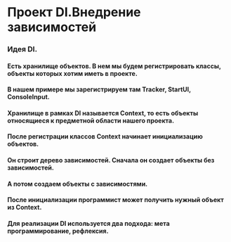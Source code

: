 # Проект DI.Внедрение зависимостей

### Идея DI.
#### Есть хранилище объектов. В нем мы будем регистрировать классы, объекты которых хотим иметь в проекте.
#### В нашем примере мы зарегистрируем там Tracker, StartUI, ConsoleInput.
#### Хранилище в рамках DI называется Context, то есть объекты относящиеся к предметной области нашего проекта.
#### После регистрации классов Context начинает инициализацию объектов.
#### Он строит дерево зависимостей. Сначала он создает объекты без зависимостей.
#### А потом создаем объекты с зависимостями.
#### После инициализации программист может получить нужный объект из Context.
#### Для реализации DI используется два подхода: мета программирование, рефлексия.
